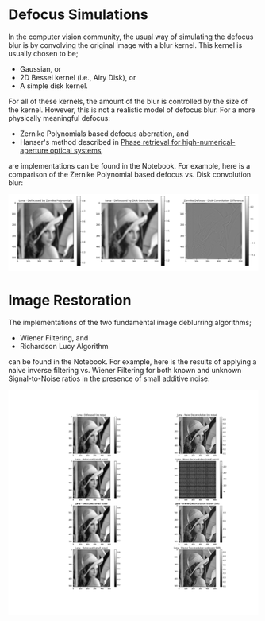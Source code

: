 # Defocus Simulations
In the computer vision community, the usual way of simulating the defocus blur is by convolving the original image with a blur kernel. This kernel is usually chosen to be;
- Gaussian, or
- 2D Bessel kernel (i.e., Airy Disk), or
- A simple disk kernel.

For all of these kernels, the amount of the blur is controlled by the size of the kernel. However, this is not a realistic model of defocus blur. For a more physically meaningful defocus: 
- Zernike Polynomials based defocus aberration, and
- Hanser's method described in [Phase retrieval for high-numerical-aperture optical systems](https://pdfs.semanticscholar.org/7080/134549f2185cd0c41ed6b7d8eddcd60a95cd.pdf),

are implementations can be found in the Notebook. For example, here is a comparison of the Zernike Polynomial based defocus vs. Disk convolution blur:

![Disk Comparison](https://github.com/emirkonuk/defocus_deblurring/blob/master/imgs/zernike_hanser_disk_difference.png)

# Image Restoration 
The implementations of the two fundamental image deblurring algorithms;
- Wiener Filtering, and 
- Richardson Lucy Algorithm

can be found in the Notebook. For example, here is the results of applying a naive inverse filtering vs. Wiener Filtering for both known and unknown Signal-to-Noise ratios in the presence of small additive noise:

![Wiener Comparison](https://github.com/emirkonuk/defocus_deblurring/blob/master/imgs/wiener_comparison.png)

